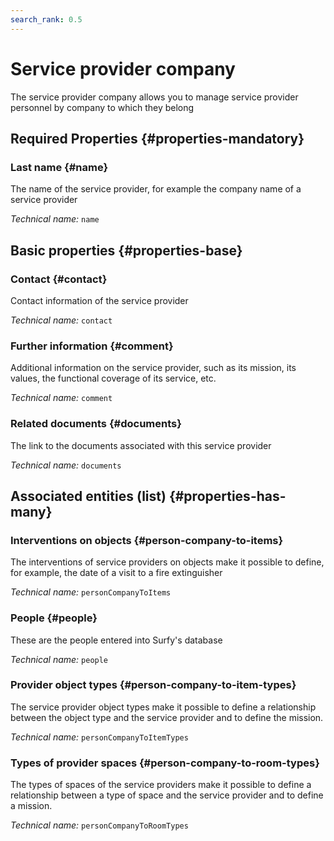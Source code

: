 ```yaml
---
search_rank: 0.5
---    
```

# Service provider company
<!--- THIS FILE IS GENERATED PLEASE DO NOT EDIT IT DIRECTLY --->

The service provider company allows you to manage service provider personnel by company to which they belong

<OH code="personCompany"/>




## Required Properties {#properties-mandatory}
    
### Last name {#name}

The name of the service provider, for example the company name of a service provider

*Technical name:* ```name```
<PH code="personCompany:name"/>

    


## Basic properties {#properties-base}
    
### Contact {#contact}

Contact information of the service provider

*Technical name:* ```contact```
<PH code="personCompany:contact"/>

### Further information {#comment}

Additional information on the service provider, such as its mission, its values, the functional coverage of its service, etc.

*Technical name:* ```comment```
<PH code="personCompany:comment"/>

### Related documents {#documents}

The link to the documents associated with this service provider

*Technical name:* ```documents```
<PH code="personCompany:documents"/>

    



## Associated entities (list) {#properties-has-many}

### Interventions on objects {#person-company-to-items}

The interventions of service providers on objects make it possible to define, for example, the date of a visit to a fire extinguisher

*Technical name:* ```personCompanyToItems```
<PH code="personCompany:personCompanyToItems"/>

### People {#people}

These are the people entered into Surfy's database

*Technical name:* ```people```
<PH code="personCompany:people"/>

### Provider object types {#person-company-to-item-types}

The service provider object types make it possible to define a relationship between the object type and the service provider and to define the mission.

*Technical name:* ```personCompanyToItemTypes```
<PH code="personCompany:personCompanyToItemTypes"/>

### Types of provider spaces {#person-company-to-room-types}

The types of spaces of the service providers make it possible to define a relationship between a type of space and the service provider and to define a mission.

*Technical name:* ```personCompanyToRoomTypes```
<PH code="personCompany:personCompanyToRoomTypes"/>




